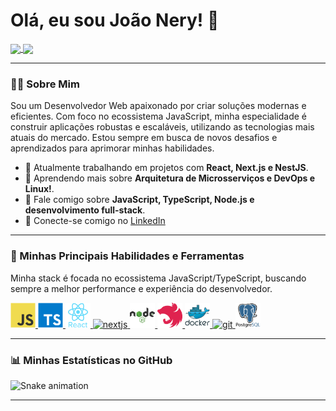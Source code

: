 # Olá, eu sou João Nery! 👋

<p align="left">
  <a href="https://github.com/seus-links">
    <img align="center" src="https://github-readme-stats.vercel.app/api?username=joao-nery&show_icons=true&theme=dracula&include_all_commits=true&count_private=true"/>
  </a>
  <a href="https://github.com/seus-links">
    <img align="center" src="https://github-readme-stats.vercel.app/api/top-langs/?username=joao-nery&layout=compact&langs_count=8&theme=dracula"/>
  </a>
</p>

---

### 👨‍💻 Sobre Mim

Sou um Desenvolvedor Web apaixonado por criar soluções modernas e eficientes. Com foco no ecossistema JavaScript, minha especialidade é construir aplicações robustas e escaláveis, utilizando as tecnologias mais atuais do mercado. Estou sempre em busca de novos desafios e aprendizados para aprimorar minhas habilidades.

- 🔭 Atualmente trabalhando em projetos com **React, Next.js e NestJS**.
- 🌱 Aprendendo mais sobre **Arquitetura de Microsserviços e DevOps e Linux!**.
- 💬 Fale comigo sobre **JavaScript, TypeScript, Node.js e desenvolvimento full-stack**.
- 🔗 Conecte-se comigo no [LinkedIn](https://www.linkedin.com/in/joão-victor-dutra-nery//)

---

### 🚀 Minhas Principais Habilidades e Ferramentas

Minha stack é focada no ecossistema JavaScript/TypeScript, buscando sempre a melhor performance e experiência do desenvolvedor.

<p align="left">
  <a href="https://developer.mozilla.org/en-US/docs/Web/JavaScript" target="_blank" rel="noreferrer">
    <img src="https://raw.githubusercontent.com/devicons/devicon/master/icons/javascript/javascript-original.svg" alt="javascript" width="40" height="40"/>
  </a>
  <a href="https://www.typescriptlang.org/" target="_blank" rel="noreferrer">
    <img src="https://raw.githubusercontent.com/devicons/devicon/master/icons/typescript/typescript-original.svg" alt="typescript" width="40" height="40"/>
  </a>
  <a href="https://reactjs.org/" target="_blank" rel="noreferrer">
    <img src="https://raw.githubusercontent.com/devicons/devicon/master/icons/react/react-original-wordmark.svg" alt="react" width="40" height="40"/>
  </a>
  <a href="https://nextjs.org/" target="_blank" rel="noreferrer">
    <img src="https://cdn.worldvectorlogo.com/logos/next-js.svg" alt="nextjs" width="40" height="40"/>
  </a>
  <a href="https://nodejs.org" target="_blank" rel="noreferrer">
    <img src="https://raw.githubusercontent.com/devicons/devicon/master/icons/nodejs/nodejs-original-wordmark.svg" alt="nodejs" width="40" height="40"/>
  </a>
  <a href="https://nestjs.com/" target="_blank" rel="noreferrer">
    <img src="https://raw.githubusercontent.com/devicons/devicon/master/icons/nestjs/nestjs-plain.svg" alt="nestjs" width="40" height="40"/>
  </a>
  <a href="https://www.docker.com/" target="_blank" rel="noreferrer">
    <img src="https://raw.githubusercontent.com/devicons/devicon/master/icons/docker/docker-original-wordmark.svg" alt="docker" width="40" height="40"/>
  </a>
  <a href="https://git-scm.com/" target="_blank" rel="noreferrer">
    <img src="https://www.vectorlogo.zone/logos/git-scm/git-scm-icon.svg" alt="git" width="40" height="40"/>
  </a>
  <a href="https://www.postgresql.org" target="_blank" rel="noreferrer">
    <img src="https://raw.githubusercontent.com/devicons/devicon/master/icons/postgresql/postgresql-original-wordmark.svg" alt="postgresql" width="40" height="40"/>
  </a>
</p>

---

### 📊 Minhas Estatísticas no GitHub

![Snake animation](https://github.com/joao-nery/joao-nery/blob/output/github-contribution-grid-snake.svg)

---
